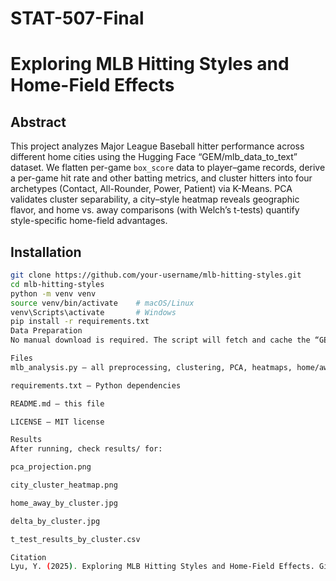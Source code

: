 # STAT-507-Final
# Exploring MLB Hitting Styles and Home-Field Effects

## Abstract  
This project analyzes Major League Baseball hitter performance across different home cities using the Hugging Face “GEM/mlb_data_to_text” dataset. We flatten per-game `box_score` data to player–game records, derive a per-game hit rate and other batting metrics, and cluster hitters into four archetypes (Contact, All-Rounder, Power, Patient) via K-Means. PCA validates cluster separability, a city–style heatmap reveals geographic flavor, and home vs. away comparisons (with Welch’s t-tests) quantify style-specific home-field advantages.

## Installation  
```bash
git clone https://github.com/your-username/mlb-hitting-styles.git
cd mlb-hitting-styles
python -m venv venv
source venv/bin/activate    # macOS/Linux
venv\Scripts\activate       # Windows
pip install -r requirements.txt
Data Preparation
No manual download is required. The script will fetch and cache the “GEM/mlb_data_to_text” dataset:

Files
mlb_analysis.py – all preprocessing, clustering, PCA, heatmaps, home/away analysis, t-tests and plotting

requirements.txt – Python dependencies

README.md – this file

LICENSE – MIT license

Results
After running, check results/ for:

pca_projection.png

city_cluster_heatmap.png

home_away_by_cluster.jpg

delta_by_cluster.jpg

t_test_results_by_cluster.csv

Citation
Lyu, Y. (2025). Exploring MLB Hitting Styles and Home-Field Effects. GitHub repository.
